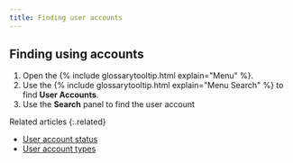```yaml
---
title: Finding user accounts
---
```


## Finding using accounts

1. Open the {% include glossarytooltip.html explain="Menu" %}.
1. Use the {% include glossarytooltip.html explain="Menu Search" %} to find **User Accounts**.
1. Use the **Search** panel to find the user account

Related articles
{:.related}

* [User account status](status)
* [User account types](types)
